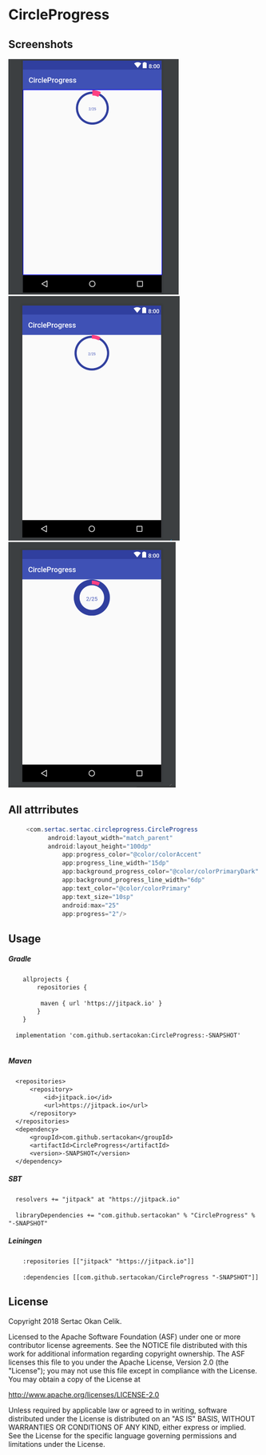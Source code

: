 # CircleProgress

## Screenshots

![First Usage](https://github.com/sertacokan/CircleProgress/blob/master/app/src/main/res/drawable/Screenshot1.png?raw=true)
![Second Usage](https://github.com/sertacokan/CircleProgress/blob/master/app/src/main/res/drawable/Screenshot2.png?raw=true)
![Third Usage](https://github.com/sertacokan/CircleProgress/blob/master/app/src/main/res/drawable/Screenshot3.png?raw=true)

## All attrributes

 ``` Java
	  <com.sertac.sertac.circleprogress.CircleProgress  
			android:layout_width="match_parent"
			android:layout_height="100dp"
        		app:progress_color="@color/colorAccent"
        		app:progress_line_width="15dp"
        		app:background_progress_color="@color/colorPrimaryDark"
        		app:background_progress_line_width="6dp"
        		app:text_color="@color/colorPrimary"
        		app:text_size="10sp"
        		android:max="25"
        		app:progress="2"/>
```

## Usage

##### Gradle
```
	allprojects {
		repositories {
		
		 maven { url 'https://jitpack.io' }
		}
	}
              
  implementation 'com.github.sertacokan:CircleProgress:-SNAPSHOT'
  
  ```  
  
##### Maven
  ```
  	<repositories>
		<repository>
		    <id>jitpack.io</id>
		    <url>https://jitpack.io</url>
		</repository>
	</repositories>	
	<dependency>
	    <groupId>com.github.sertacokan</groupId>
	    <artifactId>CircleProgress</artifactId>
	    <version>-SNAPSHOT</version>
	</dependency>

```
##### SBT
  ```
    resolvers += "jitpack" at "https://jitpack.io"
    	
	libraryDependencies += "com.github.sertacokan" % "CircleProgress" % "-SNAPSHOT"	

```
##### Leiningen
```
    :repositories [["jitpack" "https://jitpack.io"]]
        	
    :dependencies [[com.github.sertacokan/CircleProgress "-SNAPSHOT"]]	
```    
## License

Copyright 2018 Sertac Okan Celik.

Licensed to the Apache Software Foundation (ASF) under one or more contributor license agreements. See the NOTICE file distributed with this work for additional information regarding copyright ownership. The ASF licenses this file to you under the Apache License, Version 2.0 (the "License"); you may not use this file except in compliance with the License. You may obtain a copy of the License at

http://www.apache.org/licenses/LICENSE-2.0

Unless required by applicable law or agreed to in writing, software distributed under the License is distributed on an "AS IS" BASIS, WITHOUT WARRANTIES OR CONDITIONS OF ANY KIND, either express or implied. See the License for the specific language governing permissions and limitations under the License.    
    
